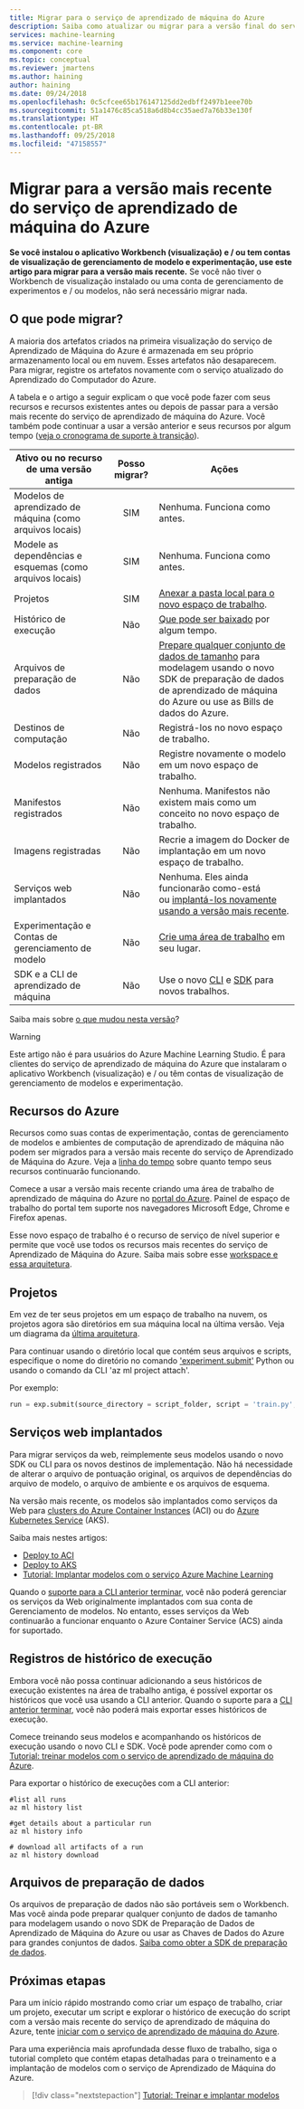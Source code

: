 ```yaml
---
title: Migrar para o serviço de aprendizado de máquina do Azure
description: Saiba como atualizar ou migrar para a versão final do serviço de aprendizado de máquina do Azure de uma versão anterior.
services: machine-learning
ms.service: machine-learning
ms.component: core
ms.topic: conceptual
ms.reviewer: jmartens
ms.author: haining
author: haining
ms.date: 09/24/2018
ms.openlocfilehash: 0c5cfcee65b176147125dd2edbff2497b1eee70b
ms.sourcegitcommit: 51a1476c85ca518a6d8b4cc35aed7a76b33e130f
ms.translationtype: HT
ms.contentlocale: pt-BR
ms.lasthandoff: 09/25/2018
ms.locfileid: "47158557"
---
```

# <a name="migrate-to-the-latest-version-of-azure-machine-learning-service"></a>Migrar para a versão mais recente do serviço de aprendizado de máquina do Azure 

**Se você instalou o aplicativo Workbench (visualização) e / ou tem contas de visualização de gerenciamento de modelo e experimentação, use este artigo para migrar para a versão mais recente.**  Se você não tiver o Workbench de visualização instalado ou uma conta de gerenciamento de experimentos e / ou modelos, não será necessário migrar nada.

## <a name="what-can-i-migrate"></a>O que pode migrar?
A maioria dos artefatos criados na primeira visualização do serviço de Aprendizado de Máquina do Azure é armazenada em seu próprio armazenamento local ou em nuvem. Esses artefatos não desaparecem. Para migrar, registre os artefatos novamente com o serviço atualizado do Aprendizado do Computador do Azure. 

A tabela e o artigo a seguir explicam o que você pode fazer com seus recursos e recursos existentes antes ou depois de passar para a versão mais recente do serviço de aprendizado de máquina do Azure. Você também pode continuar a usar a versão anterior e seus recursos por algum tempo ([veja o cronograma de suporte à transição](overview-what-happened-to-workbench.md#timeline)).

|Ativo ou no recurso de uma versão antiga|Posso migrar?|Ações|
|-----------------|:-------------:|-------------|
|Modelos de aprendizado de máquina (como arquivos locais)|SIM|Nenhuma. Funciona como antes.|
|Modele as dependências e esquemas (como arquivos locais)|SIM|Nenhuma. Funciona como antes.|
|Projetos|SIM|[Anexar a pasta local para o novo espaço de trabalho](#projects).|
|Histórico de execução|Não |[Que pode ser baixado](#history) por algum tempo.|
|Arquivos de preparação de dados|Não |[Prepare qualquer conjunto de dados de tamanho](#dataprep) para modelagem usando o novo SDK de preparação de dados de aprendizado de máquina do Azure ou use as Bills de dados do Azure.|
|Destinos de computação|Não |Registrá-los no novo espaço de trabalho.|
|Modelos registrados|Não |Registre novamente o modelo em um novo espaço de trabalho.|
|Manifestos registrados|Não |Nenhuma. Manifestos não existem mais como um conceito no novo espaço de trabalho.|
|Imagens registradas|Não |Recrie a imagem do Docker de implantação em um novo espaço de trabalho.|
|Serviços web implantados|Não |Nenhuma. Eles ainda funcionarão como-está <br/>ou [implantá-los novamente usando a versão mais recente](#services).|
|Experimentação e <br/>Contas de gerenciamento de modelo|Não |[Crie uma área de trabalho](#resources) em seu lugar.|
|SDK e a CLI de aprendizado de máquina|Não |Use o novo [CLI](reference-azure-machine-learning-cli.md) e [SDK](http://aka.ms/aml-sdk) para novos trabalhos.|


Saiba mais sobre [o que mudou nesta versão](overview-what-happened-to-workbench.md)?

>[!Warning]
>Este artigo não é para usuários do Azure Machine Learning Studio. É para clientes do serviço de aprendizado de máquina do Azure que instalaram o aplicativo Workbench (visualização) e / ou têm contas de visualização de gerenciamento de modelos e experimentação.

<a name="resources"></a>

## <a name="azure-resources"></a>Recursos do Azure

Recursos como suas contas de experimentação, contas de gerenciamento de modelos e ambientes de computação de aprendizado de máquina não podem ser migrados para a versão mais recente do serviço de Aprendizado de Máquina do Azure. Veja a [linha do tempo](overview-what-happened-to-workbench.md#timeline) sobre quanto tempo seus recursos continuarão funcionando.

Comece a usar a versão mais recente criando uma área de trabalho de aprendizado de máquina do Azure no [portal do Azure](quickstart-get-started.md). Painel de espaço de trabalho do portal tem suporte nos navegadores Microsoft Edge, Chrome e Firefox apenas.

Esse novo espaço de trabalho é o recurso de serviço de nível superior e permite que você use todos os recursos mais recentes do serviço de Aprendizado de Máquina do Azure. Saiba mais sobre esse [workspace e essa arquitetura](concept-azure-machine-learning-architecture.md).

<a name="projects"></a>

## <a name="projects"></a>Projetos

Em vez de ter seus projetos em um espaço de trabalho na nuvem, os projetos agora são diretórios em sua máquina local na última versão. Veja um diagrama da [última arquitetura](concept-azure-machine-learning-architecture.md). 

Para continuar usando o diretório local que contém seus arquivos e scripts, especifique o nome do diretório no comando ['experiment.submit'](http://docs.microsoft.com/python/api/azureml-core/azureml.core.experiment.experiment?view=azure-ml-py) Python ou usando o comando da CLI 'az ml project attach'.

Por exemplo: 
```python
run = exp.submit(source_directory = script_folder, script = 'train.py', run_config = run_config_system_managed)
```

<a name="services"></a>

## <a name="deployed-web-services"></a>Serviços web implantados

Para migrar serviços da web, reimplemente seus modelos usando o novo SDK ou CLI para os novos destinos de implementação. Não há necessidade de alterar o arquivo de pontuação original, os arquivos de dependências do arquivo de modelo, o arquivo de ambiente e os arquivos de esquema. 

Na versão mais recente, os modelos são implantados como serviços da Web para [clusters do Azure Container Instances](how-to-deploy-to-aci.md) (ACI) ou do [Azure Kubernetes Service](how-to-deploy-to-aks.md) (AKS). 

Saiba mais nestes artigos:
+ [Deploy to ACI](how-to-deploy-to-aci.md)
+ [Deploy to AKS](how-to-deploy-to-aks.md)
+ [Tutorial: Implantar modelos com o serviço Azure Machine Learning](tutorial-deploy-models-with-aml.md)

Quando o [suporte para a CLI anterior terminar](overview-what-happened-to-workbench.md#timeline), você não poderá gerenciar os serviços da Web originalmente implantados com sua conta de Gerenciamento de modelos. No entanto, esses serviços da Web continuarão a funcionar enquanto o Azure Container Service (ACS) ainda for suportado.

<a name="history"></a>

## <a name="run-history-records"></a>Registros de histórico de execução

Embora você não possa continuar adicionando a seus históricos de execução existentes na área de trabalho antiga, é possível exportar os históricos que você usa usando a CLI anterior. Quando o suporte para a [CLI anterior terminar](overview-what-happened-to-workbench.md#timeline), você não poderá mais exportar esses históricos de execução.

Comece treinando seus modelos e acompanhando os históricos de execução usando o novo CLI e SDK. Você pode aprender como com o [Tutorial: treinar modelos com o serviço de aprendizado de máquina do Azure](tutorial-train-models-with-aml.md).

Para exportar o histórico de execuções com a CLI anterior:

```azurecli
#list all runs
az ml history list

#get details about a particular run
az ml history info

# download all artifacts of a run
az ml history download
```

<a name="dataprep"></a>

## <a name="data-preparation-files"></a>Arquivos de preparação de dados
Os arquivos de preparação de dados não são portáveis sem o Workbench. Mas você ainda pode preparar qualquer conjunto de dados de tamanho para modelagem usando o novo SDK de Preparação de Dados de Aprendizado de Máquina do Azure ou usar as Chaves de Dados do Azure para grandes conjuntos de dados.  [Saiba como obter a SDK de preparação de dados](how-to-data-prep.md). 

## <a name="next-steps"></a>Próximas etapas

Para um início rápido mostrando como criar um espaço de trabalho, criar um projeto, executar um script e explorar o histórico de execução do script com a versão mais recente do serviço de aprendizado de máquina do Azure, tente [ iniciar com o serviço de aprendizado de máquina do Azure](quickstart-get-started.md).

Para uma experiência mais aprofundada desse fluxo de trabalho, siga o tutorial completo que contém etapas detalhadas para o treinamento e a implantação de modelos com o serviço de Aprendizado de Máquina do Azure. 

> [!div class="nextstepaction"]
> [Tutorial: Treinar e implantar modelos](tutorial-train-models-with-aml.md)
